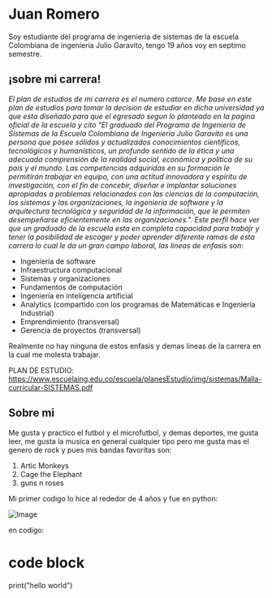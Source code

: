 # Juan Romero 
Soy estudiante del programa de ingenieria de sistemas de la escuela Colombiana de ingenieria Julio Garavito, tengo 19 años voy en septimo semestre.

## __¡sobre mi carrera!__

_El plan de estudios de mi carrera es el numero catorce. Me base en este plan de estudios para tomar la decision de estudiar en dicha universidad ya que esta diseñado para que el egresado segun lo planteado en la pagina oficial de la escuela y cito "El graduado del Programa de Ingeniería de Sistemas de la Escuela Colombiana de Ingeniería Julio Garavito es una persona que posee sólidos y actualizados conocimientos científicos, tecnológicos y humanísticos, un profundo sentido de la ética y una adecuada comprensión de la realidad social, económica y política de su país y el mundo. Las competencias adquiridas en su formación le permitirán trabajar en equipo, con una actitud innovadora y espíritu de investigación, con el fin de concebir, diseñar e implantar soluciones apropiadas a problemas relacionados con las ciencias de la computación, los sistemas y las organizaciones, la ingeniería de software y la arquitectura tecnológica y seguridad de la información, que le permiten desempeñarse eficientemente en las organizaciones.". Este perfil hace ver que un graduado de la escuela esta en completa capacidad para trabajr y tener la posibilidad de escoger y poder aprender diferente ramas de esta carrera lo cual le da un gran campo laboral, las lineas de enfasis son:_
* Ingeniería de software
* Infraestructura computacional
* Sistemas y organizaciones
* Fundamentos de computación
* Ingeniería en inteligencia artificial
* Analytics (compartido con los programas de Matemáticas e Ingeniería Industrial)
* Emprendimiento (transversal)
* Gerencia de proyectos (transversal)

Realmente no hay ninguna de estos enfasis y demas lineas de la carrera en la cual me molesta trabajar.

PLAN DE ESTUDIO: https://www.escuelaing.edu.co/escuela/planesEstudio/img/sistemas/Malla-curricular-SISTEMAS.pdf

## Sobre mi
Me gusta y practico el futbol y el microfutbol, y demas deportes, me gusta leer, me gusta la musica en general cualquier tipo pero me gusta mas el genero de rock y pues mis bandas favoritas son:

1. Artic Monkeys
2. Cage the Elephant
3. guns n roses

Mi primer codigo lo hice al rededor de 4 años y fue en python:

![Image](https://steemitimages.com/DQmeZe83bfyX7oxzZSGcVe6BEGsSM9q7DTb9JWgTskgAspg/4.jpg)

en codigo:
# code block
print("hello world")

